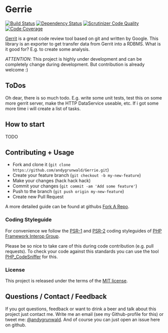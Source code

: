 # Gerrie

[![Build Status](https://secure.travis-ci.org/andygrunwald/Gerrie.png)](http://travis-ci.org/andygrunwald/Gerrie)
[![Dependency Status](https://www.versioneye.com/user/projects/53554e47fe0d078a76000002/badge.png)](https://www.versioneye.com/user/projects/53554e47fe0d078a76000002)
[![Scrutinizer Code Quality](https://scrutinizer-ci.com/g/andygrunwald/Gerrie/badges/quality-score.png?s=8f10d347018a564f6dacc1b8a796f0150941691b)](https://scrutinizer-ci.com/g/andygrunwald/Gerrie/)
[![Code Coverage](https://scrutinizer-ci.com/g/andygrunwald/Gerrie/badges/coverage.png?s=ab1ccbb607ee2d00f97c32e87b7395ef5d6daa72)](https://scrutinizer-ci.com/g/andygrunwald/Gerrie/)

[Gerrit](https://code.google.com/p/gerrit/) is a great code review tool based on git and written by Google.
This library is an exporter to get transfer data from Gerrit into a RDBMS.
What is it good for? E.g. to create some analysis.

*ATTENTION*: This project is highly under development and can be completely change during development. But contribution is already welcome :)

## ToDos

Oh dear, there is so much todo.
E.g. write some unit tests, test this on some more gerrit server, make the HTTP DataService useable, etc.
If i got some more time i will create a list of tasks.

## How to start

TODO

## Contributing + Usage

* Fork and clone it (`git clone https://github.com/andygrunwald/Gerrie.git`)
* Create your feature branch (`git checkout -b my-new-feature`)
* Make your changes (hack hack hack)
* Commit your changes (`git commit -am 'Add some feature'`)
* Push to the branch (`git push origin my-new-feature`)
* Create new Pull Request

A more detailed guide can be found at githubs [Fork A Repo](https://help.github.com/articles/fork-a-repo).

### Coding Styleguide

For convenience we follow the [PSR-1](http://www.php-fig.org/psr/psr-1/) and [PSR-2](http://www.php-fig.org/psr/psr-2/) coding styleguides of [PHP Framework Interop Group](http://www.php-fig.org/).

Please be so nice to take care of this during code contribution (e.g. pull requests).
To check your code against this standards you can use the tool [PHP_CodeSniffer](https://github.com/squizlabs/PHP_CodeSniffer/) for this.

### License

This project is released under the terms of the [MIT license](http://en.wikipedia.org/wiki/MIT_License).

## Questions / Contact / Feedback

If you got questions, feedback or want to drink a beer and talk about this project just contact me.
Write me an email (see my Github-profile for this) or tweet me: [@andygrunwald](http://twitter.com/andygrunwald).
And of course you can just open an issue here on github.